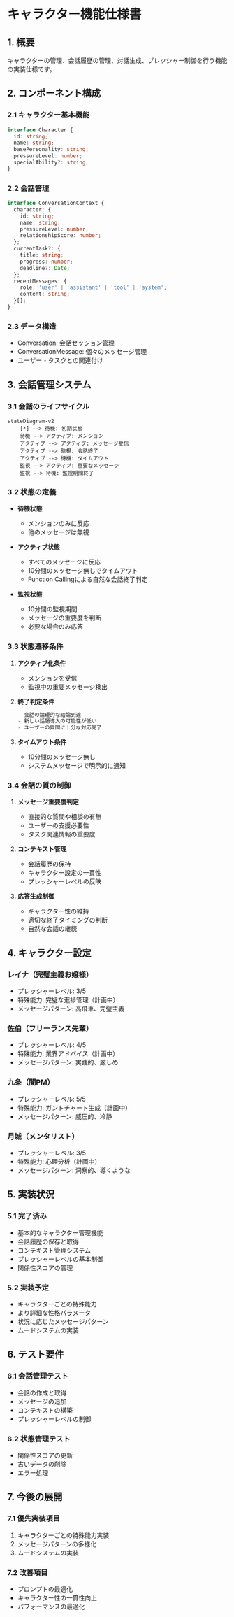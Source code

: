 # キャラクター機能仕様書

## 1. 概要

キャラクターの管理、会話履歴の管理、対話生成、プレッシャー制御を行う機能の実装仕様です。

## 2. コンポーネント構成

### 2.1 キャラクター基本機能
```typescript
interface Character {
  id: string;
  name: string;
  basePersonality: string;
  pressureLevel: number;
  specialAbility?: string;
}
```

### 2.2 会話管理
```typescript
interface ConversationContext {
  character: {
    id: string;
    name: string;
    pressureLevel: number;
    relationshipScore: number;
  };
  currentTask?: {
    title: string;
    progress: number;
    deadline?: Date;
  };
  recentMessages: {
    role: 'user' | 'assistant' | 'tool' | 'system';
    content: string;
  }[];
}
```

### 2.3 データ構造
- Conversation: 会話セッション管理
- ConversationMessage: 個々のメッセージ管理
- ユーザー・タスクとの関連付け

## 3. 会話管理システム

### 3.1 会話のライフサイクル
```mermaid
stateDiagram-v2
    [*] --> 待機: 初期状態
    待機 --> アクティブ: メンション
    アクティブ --> アクティブ: メッセージ受信
    アクティブ --> 監視: 会話終了
    アクティブ --> 待機: タイムアウト
    監視 --> アクティブ: 重要なメッセージ
    監視 --> 待機: 監視期間終了
```

### 3.2 状態の定義
- **待機状態**
  - メンションのみに反応
  - 他のメッセージは無視

- **アクティブ状態**
  - すべてのメッセージに反応
  - 10分間のメッセージ無しでタイムアウト
  - Function Callingによる自然な会話終了判定

- **監視状態**
  - 10分間の監視期間
  - メッセージの重要度を判断
  - 必要な場合のみ応答

### 3.3 状態遷移条件
1. **アクティブ化条件**
   - メンションを受信
   - 監視中の重要メッセージ検出

2. **終了判定条件**
   ```typescript
   - 会話の論理的な結論到達
   - 新しい話題導入の可能性が低い
   - ユーザーの質問に十分な対応完了
   ```

3. **タイムアウト条件**
   - 10分間のメッセージ無し
   - システムメッセージで明示的に通知

### 3.4 会話の質の制御
1. **メッセージ重要度判定**
   - 直接的な質問や相談の有無
   - ユーザーの支援必要性
   - タスク関連情報の重要度

2. **コンテキスト管理**
   - 会話履歴の保持
   - キャラクター設定の一貫性
   - プレッシャーレベルの反映

3. **応答生成制御**
   - キャラクター性の維持
   - 適切な終了タイミングの判断
   - 自然な会話の継続

## 4. キャラクター設定

### レイナ（完璧主義お嬢様）
- プレッシャーレベル: 3/5
- 特殊能力: 完璧な進捗管理（計画中）
- メッセージパターン: 高飛車、完璧主義

### 佐伯（フリーランス先輩）
- プレッシャーレベル: 4/5
- 特殊能力: 業界アドバイス（計画中）
- メッセージパターン: 実践的、厳しめ

### 九条（闇PM）
- プレッシャーレベル: 5/5
- 特殊能力: ガントチャート生成（計画中）
- メッセージパターン: 威圧的、冷静

### 月城（メンタリスト）
- プレッシャーレベル: 3/5
- 特殊能力: 心理分析（計画中）
- メッセージパターン: 洞察的、導くような

## 5. 実装状況

### 5.1 完了済み
- 基本的なキャラクター管理機能
- 会話履歴の保存と取得
- コンテキスト管理システム
- プレッシャーレベルの基本制御
- 関係性スコアの管理

### 5.2 実装予定
- キャラクターごとの特殊能力
- より詳細な性格パラメータ
- 状況に応じたメッセージパターン
- ムードシステムの実装

## 6. テスト要件

### 6.1 会話管理テスト
- 会話の作成と取得
- メッセージの追加
- コンテキストの構築
- プレッシャーレベルの制御

### 6.2 状態管理テスト
- 関係性スコアの更新
- 古いデータの削除
- エラー処理

## 7. 今後の展開

### 7.1 優先実装項目
1. キャラクターごとの特殊能力実装
2. メッセージパターンの多様化
3. ムードシステムの実装

### 7.2 改善項目
- プロンプトの最適化
- キャラクター性の一貫性向上
- パフォーマンスの最適化